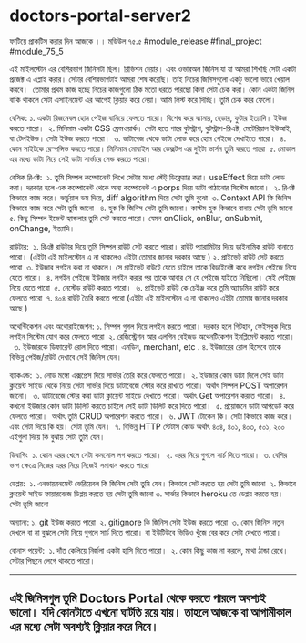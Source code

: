 # doctors-portal-server2
ফাটিয়ে প্রাকটিস করার দিন আজকে ।। মডিউল ৭৫.৫
#module_release #final_project #module_75_5

এই মাইলস্টোন এর বেশিরভাগ জিনিসটা ছিল। রিভিশন দেয়ার। এবং ওভারঅল জিনিস যা যা আমরা শিখছি সেটা একটা প্রজেক্ট এ এপ্লাই করার। সেটার বেশিরভাগটাই আমরা শেষ করেছি। তাই নিচের জিনিসগুলো একটু ভালো ভাবে খেয়াল করবে। 
তোমার প্রথম কাজ হচ্ছে নিচের কাজগুলো ঠিক মতো ধরতে পারছো কিনা সেটা চেক করা। কোন একটা জিনিস বাকি থাকলে সেটা এসাইনমেন্ট এর আগেই ক্লিয়ার করে নেয়া। আমি লিস্ট করে দিচ্ছি। তুমি চেক করে ফেলো। 


বেসিক:
১. একটা রিজনেবল হোম পেইজ বানিয়ে ফেলতে পারো। বিশেষ করে ব্যানার, হেডার, ফুটার ইত্যাদি। ইউজ করতে পারো। 
২. মিনিমাম একটা CSS ফ্রেমওয়ার্ক। সেটা হতে পারে বুটস্ট্রাপ, বুটস্ট্রাপ-রিএক্ট, মেটেরিয়াল ইউআই, বা টেলইউন্ড। সেটা ইউজ করতে পারো। 
৩. ডাটাবেজ থেকে ডাটা লোড করে হোম পেইজে দেখাইতে পারো। 
৪. কোন সাইটকে রেস্পন্সিভ করতে পারো। মিনিমাম মোবাইল আর ডেক্সটপ এর দুইটা ভার্সন তুমি করতে পারো 
৫. মোডাল এর মধ্যে ডাটা নিয়ে সেই ডাটা সার্ভারে সেন্ড করতে পারো। 


বেসিক রিএক্ট: 
১. তুমি সিম্পল কম্পোনেন্ট লিখে সেটার মধ্যে স্টেট্ ডিক্লেয়ার করা। useEffect দিয়ে ডাটা লোড করা। দরকার হলে এক কম্পোনেন্ট থেকে অন্য কম্পোনেন্ট এ porps দিয়ে ডাটা পাঠানোর সিস্টেম জানো। 
২. রিএক্ট কিভাবে কাজ করে। ভার্চুয়াল ডম দিয়ে, diff algorithm দিয়ে সেটা তুমি বুঝো 
৩. Context API কি জিনিস কিভাবে কাজ করে সেটা তুমি জানো  
৪. হুক কি জিনিস সেটা তুমি জানো। কাস্টম হুক কিভাবে বানায় সেটা তুমি জানো 
৫. কিছু সিম্পল ইভেন্ট হ্যান্ডলার তুমি সেট করতে পারো। যেমন onClick, onBlur, onSubmit, onChange, ইত্যাদি। 


রাউটার: 
১. রিএক্ট রাউটার দিয়ে তুমি সিম্পল রাউট সেট করতে পারো। রাউট প্যারামিটার দিয়ে ডাইনামিক রাউট বানাতে পারো। (এইটা এই মাইলস্টোন এ না থাকলেও এইটা তোমার জানার দরকার আছে )
২. প্রাইভেট রাউট সেট করতে পারো 
৩. ইউজার লগইন করা না থাকলে। সে প্রাইভেট রাউটে যেতে চাইলে তাকে রিডাইরেক্ট করে লগইন পেইজে নিয়ে যেতে পারো। 
৪. লগইন পেইজে ইউজার লগইন করার পর তাকে আবার সে যে পেইজে যাইতে নিছিলো। সেই পেইজে নিয়ে যেতে পারো 
৫. নেস্টেড রাউট করতে পারো। 
৬. প্রাইভেট রাউট কে চেইঞ্জ করে তুমি অ্যাডমিন রাউট করে ফেলতে পারো 
৭. ৪০৪ রাউট তৈরি করতে পারো (এইটা এই মাইলস্টোন এ না থাকলেও এইটা তোমার জানার দরকার আছে )


অথেন্টিকেশন এবং অথোরাইজেশন:
১. সিম্পল গুগল দিয়ে লগইন করতে পারো। দরকার হলে গিটহাব, ফেইসবুক দিয়ে লগইন সিস্টেম যোগ করে ফেলতে পারো 
২. রেজিস্ট্রেশন আর এলগিন বেইজড অথেনটিকেশন ইমপ্লিমেন্ট করতে পারো। 
৩. ইউজারকে ডিফারেন্ট রোল দিতে পারো। এমডিন, merchant, etc .
৪. ইউজারের রোল হিসেবে তাকে বিভিন্ন পেইজ/রাউট দেখাবে সেই জিনিস যেন। 


ব্যাকএন্ড: 
১. নোড মঙ্গো এক্সপ্রেস দিয়ে সার্ভার তৈরি করে ফেলতে পারো। 
২. ইউজার কোন ডাটা দিলে সেই ডাটা ক্লায়েন্ট সাইড থেকে নিয়ে সেটা সার্ভার দিয়ে ডাটাবেজে স্টোর করে রাখতে পারো। অর্থাৎ সিম্পল POST অপারেশন জানো। 
৩. ডাটাবেজে স্টোর করা ডাটা ক্লায়েন্ট সাইডে দেখাতে পারো। অর্থাৎ Get অপারেশন করতে পারো। 
৪. কখনো ইউজার কোন ডাটা ডিলিট করতে চাইলে সেই ডাটা ডিলিট করে দিতে পারো। 
৫. প্রয়োজনে ডাটা আপডেট করে ফেলতে পারো। 
অর্থাৎ তুমি CRUD অপারেশন করতে পারো। 
৬. JWT টোকেন কি। সেটা কিভাবে কাজ করে। এবং সেটা দিয়ে কি হয়। সেটা তুমি যেন। 
৭. বিভিন্ন HTTP স্টেটাস কোড অর্থাৎ ৪০৪, ৪০১, ৪০৩, ৫০১, ২০০ এইগুলা দিয়ে কি বুঝায় সেটা তুমি যেন। 


ডিবাগিং 
১. কোন এরর খেলে সেটা কনসোল লগ করতে পারো। 
২. এরর নিয়ে গুগলে সার্চ দিতে পারো। 
৩. বেশির ভাগ ক্ষেত্রে নিজের এরর নিয়ে নিজেই সমাধান করতে পারো 


ডেপ্লয়: 
১. এনভায়রনমেন্ট ভেরিয়েবল কি জিনিস সেটা তুমি যেন। কিভাবে সেট করতে হয় সেটা তুমি জানো 
২. কিভাবে ক্লায়েন্ট সাইড ফায়ারবেজে ডিপ্লয় করতে হয় সেটা তুমি জানো
৩. সার্ভার কিভাবে heroku তে ডেপ্লয় করতে হয়। সেটা তুমি জানো 


অন্যান্য:
১. git ইউজ করতে পারো 
২. gitignore কি জিনিস সেটা ইউজ করতে পারো 
৩. কোন জিনিস নতুন দেখলে বা না বুঝলে সেটা নিয়ে গুগলে সার্চ দিতে পারো। বা ইউটিউবে ভিডিও খুঁজে বের করে সেটা দেখতে পারো। 


বোনাস পয়েন্ট: 
১. দাঁত কেলিয়ে নির্জলা একটা হাসি দিতে পারো। 
২. কোন কিছু কাজ না করলে, মাথা ঠান্ডা রেখে। সেটার পিছনে লেগে থাকতে পারো। 


------------------------
এই জিনিসগুল তুমি Doctors Portal থেকে করতে পারলে অবশ্যই ভালো। যদি কোনটাতে এখনো ঘাটতি রয়ে যায়। তাহলে আজকে বা আগামীকাল এর মধ্যে সেটা অবশ্যই ক্লিয়ার করে নিবে। 
----------
